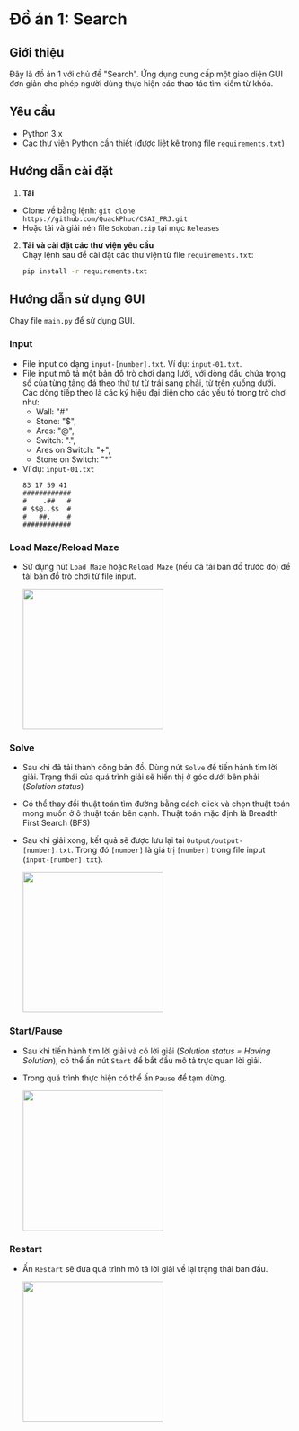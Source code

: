 # Đồ án 1: Search

## Giới thiệu
Đây là đồ án 1 với chủ đề "Search". Ứng dụng cung cấp một giao diện GUI đơn giản cho phép người dùng thực hiện các thao tác tìm kiếm từ khóa.

## Yêu cầu
- Python 3.x
- Các thư viện Python cần thiết (được liệt kê trong file `requirements.txt`)

## Hướng dẫn cài đặt
1. **Tải**
- Clone về bằng lệnh: `git clone https://github.com/QuackPhuc/CSAI_PRJ.git`
- Hoặc tải và giải nén file `Sokoban.zip` tại mục `Releases`
2. **Tải và cài đặt các thư viện yêu cầu**  
   Chạy lệnh sau để cài đặt các thư viện từ file `requirements.txt`:
   ```bash
   pip install -r requirements.txt

## Hướng dẫn sử dụng GUI
Chạy file `main.py` để sử dụng GUI.
### Input
- File input có dạng `input-[number].txt`. Ví dụ: `input-01.txt`.
- File input mô tả một bản đồ trò chơi dạng lưới, với dòng đầu chứa trọng số của từng tảng đá theo thứ tự từ trái sang phải, từ trên xuống dưới. Các dòng tiếp theo là các ký hiệu đại diện cho các yếu tố trong trò chơi như: 
   - Wall: "#"
   - Stone: "$",
   - Ares: "@",
   - Switch: ".",
   - Ares on Switch: "+",
   - Stone on Switch: "*"
- Ví dụ: `input-01.txt`
   ```
   83 17 59 41
   ############
   #    .##   #
   # $$@..$$  #
   #   ##.    #
   ############
   ```
### Load Maze/Reload Maze
- Sử dụng nút `Load Maze` hoặc `Reload Maze` (nếu đã tải bản đồ trước đó) để tải bản đồ trò chơi từ file input.

   <img src="assets/Load.gif" width="250">

### Solve
- Sau khi đã tải thành công bản đồ. Dùng nút `Solve` để tiến hành tìm lời giải. Trạng thái của quá trình giải sẽ hiển thị ở góc dưới bên phải (*Solution status*)
- Có thể thay đổi thuật toán tìm đường bằng cách click và chọn thuật toán mong muốn ở ô thuật toán bên cạnh. Thuật toán mặc định là Breadth First Search (BFS)
- Sau khi giải xong, kết quả sẽ được lưu lại tại `Output/output-[number].txt`. Trong đó `[number]` là giá trị `[number]` trong file input (`input-[number].txt`).

   <img src="assets/Solve.gif" width="250">

### Start/Pause
- Sau khi tiến hành tìm lời giải và có lời giải (*Solution status = Having Solution*), có thể ấn nút `Start` để bắt đầu mô tả trực quan lời giải.
- Trong quá trình thực hiện có thể ấn `Pause` để tạm dừng.

   <img src="assets/Start.gif" width="250">

### Restart
- Ấn `Restart` sẽ đưa quá trình mô tả lời giải về lại trạng thái ban đầu.

   <img src="assets/Restart.gif" width="250">
